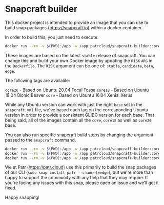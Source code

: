 # Snapcraft builder

This docker project is intended to provide an image that you can use to build snap packages (https://snapcraft.io) within a docker container.

In order to build this, you just need to execute:

```bash
docker run --rm -v $(PWD):/app -w /app patrcloud/snapcraft-builder:core20 snapcraft
```

These images are based on the latest `stable` release of snapcraft. You can change this and build your own Docker image by updating the `RISK` `ARG` in the `Dockerfile`.
The `RISK` argument can be one of: `stable`, `candidate`, `beta`, `edge`.

The following tags are available:

`core20` - Based on Ubuntu 20.04 Focal Fossa
`core18` - Based on Ubuntu 18.04 Bionic Beaver
`core` - Based on Ubuntu 16.04 Xenial Xerus

While any Ubuntu version can work with just the right `base` set in the `snapcraft.yml` file, we've based each tag on the corresponding Ubuntu version in order to provide a consistent GLIBC version for each base. That being said, all of the images contain all the `core`, `core18` as well as `core20` base.

You can also run specific snapcraft build steps by changing the argument passed to the `snapcraft` command.

```bash
docker run --rm -v $(PWD):/app -w /app patrcloud/snapcraft-builder:core20 snapcraft build
docker run --rm -v $(PWD):/app -w /app patrcloud/snapcraft-builder:core20 snapcraft prime
docker run --rm -v $(PWD):/app -w /app patrcloud/snapcraft-builder:core20 snapcraft stage
```

We at Patr (https://patr.cloud) use this primarily to build the snap packages of our CLI (`sudo snap install patr --channel=edge`), but we're more than happy to support the community with any help that they may require. If you're facing any issues with this snap, please open an issue and we'll get it fixed.

Happy snapping!

